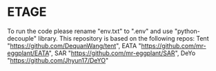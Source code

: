 # ETAGE

To run the code please rename "env.txt" to ".env" and use "python-decouple" library. This repository is based on the following repos:
Tent "https://github.com/DequanWang/tent",
EATA "https://github.com/mr-eggplant/EATA", 
SAR "https://github.com/mr-eggplant/SAR", 
DeYo "https://github.com/Jhyun17/DeYO"
